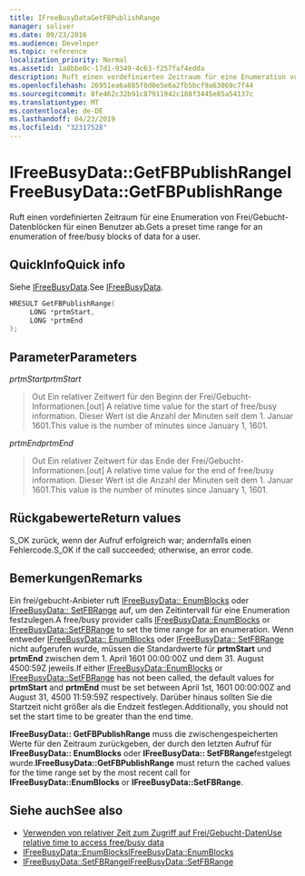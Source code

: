 ```yaml
---
title: IFreeBusyDataGetFBPublishRange
manager: soliver
ms.date: 09/23/2016
ms.audience: Developer
ms.topic: reference
localization_priority: Normal
ms.assetid: 1a8bbe0c-17d1-9349-4c63-f257faf4edda
description: Ruft einen vordefinierten Zeitraum für eine Enumeration von Frei/Gebucht-Datenblöcken für einen Benutzer ab.
ms.openlocfilehash: 26951ea6a885f8d0e5e6a2fb5bcf9a63069c7f44
ms.sourcegitcommit: 8fe462c32b91c87911942c188f3445e85a54137c
ms.translationtype: MT
ms.contentlocale: de-DE
ms.lasthandoff: 04/23/2019
ms.locfileid: "32317528"
---
```

# <a name="ifreebusydatagetfbpublishrange"></a><span data-ttu-id="dde36-103">IFreeBusyData::GetFBPublishRange</span><span class="sxs-lookup"><span data-stu-id="dde36-103">IFreeBusyData::GetFBPublishRange</span></span>

<span data-ttu-id="dde36-104">Ruft einen vordefinierten Zeitraum für eine Enumeration von Frei/Gebucht-Datenblöcken für einen Benutzer ab.</span><span class="sxs-lookup"><span data-stu-id="dde36-104">Gets a preset time range for an enumeration of free/busy blocks of data for a user.</span></span>
  
## <a name="quick-info"></a><span data-ttu-id="dde36-105">QuickInfo</span><span class="sxs-lookup"><span data-stu-id="dde36-105">Quick info</span></span>

<span data-ttu-id="dde36-106">Siehe [IFreeBusyData](ifreebusydata.md).</span><span class="sxs-lookup"><span data-stu-id="dde36-106">See [IFreeBusyData](ifreebusydata.md).</span></span>
  
```cpp
HRESULT GetFBPublishRange( 
     LONG *prtmStart,  
     LONG *prtmEnd 
);

```

## <a name="parameters"></a><span data-ttu-id="dde36-107">Parameter</span><span class="sxs-lookup"><span data-stu-id="dde36-107">Parameters</span></span>

<span data-ttu-id="dde36-108">_prtmStart_</span><span class="sxs-lookup"><span data-stu-id="dde36-108">_prtmStart_</span></span>
  
> <span data-ttu-id="dde36-109">Out Ein relativer Zeitwert für den Beginn der Frei/Gebucht-Informationen.</span><span class="sxs-lookup"><span data-stu-id="dde36-109">[out] A relative time value for the start of free/busy information.</span></span> <span data-ttu-id="dde36-110">Dieser Wert ist die Anzahl der Minuten seit dem 1. Januar 1601.</span><span class="sxs-lookup"><span data-stu-id="dde36-110">This value is the number of minutes since January 1, 1601.</span></span>
    
<span data-ttu-id="dde36-111">_prtmEnd_</span><span class="sxs-lookup"><span data-stu-id="dde36-111">_prtmEnd_</span></span>
  
> <span data-ttu-id="dde36-112">Out Ein relativer Zeitwert für das Ende der Frei/Gebucht-Informationen.</span><span class="sxs-lookup"><span data-stu-id="dde36-112">[out] A relative time value for the end of free/busy information.</span></span> <span data-ttu-id="dde36-113">Dieser Wert ist die Anzahl der Minuten seit dem 1. Januar 1601.</span><span class="sxs-lookup"><span data-stu-id="dde36-113">This value is the number of minutes since January 1, 1601.</span></span>
    
## <a name="return-values"></a><span data-ttu-id="dde36-114">Rückgabewerte</span><span class="sxs-lookup"><span data-stu-id="dde36-114">Return values</span></span>

<span data-ttu-id="dde36-115">S_OK zurück, wenn der Aufruf erfolgreich war; andernfalls einen Fehlercode.</span><span class="sxs-lookup"><span data-stu-id="dde36-115">S_OK if the call succeeded; otherwise, an error code.</span></span>
  
## <a name="remarks"></a><span data-ttu-id="dde36-116">Bemerkungen</span><span class="sxs-lookup"><span data-stu-id="dde36-116">Remarks</span></span>

<span data-ttu-id="dde36-117">Ein frei/gebucht-Anbieter ruft [IFreeBusyData:: EnumBlocks](ifreebusydata-enumblocks.md) oder [IFreeBusyData:: SetFBRange](ifreebusydata-setfbrange.md) auf, um den Zeitintervall für eine Enumeration festzulegen.</span><span class="sxs-lookup"><span data-stu-id="dde36-117">A free/busy provider calls [IFreeBusyData::EnumBlocks](ifreebusydata-enumblocks.md) or [IFreeBusyData::SetFBRange](ifreebusydata-setfbrange.md) to set the time range for an enumeration.</span></span> <span data-ttu-id="dde36-118">Wenn entweder [IFreeBusyData:: EnumBlocks](ifreebusydata-enumblocks.md) oder [IFreeBusyData:: SetFBRange](ifreebusydata-setfbrange.md) nicht aufgerufen wurde, müssen die Standardwerte für **prtmStart** und **prtmEnd** zwischen dem 1. April 1601 00:00:00Z und dem 31. August 4500:59Z jeweils.</span><span class="sxs-lookup"><span data-stu-id="dde36-118">If either [IFreeBusyData::EnumBlocks](ifreebusydata-enumblocks.md) or [IFreeBusyData::SetFBRange](ifreebusydata-setfbrange.md) has not been called, the default values for **prtmStart** and **prtmEnd** must be set between April 1st, 1601 00:00:00Z and August 31, 4500 11:59:59Z respectively.</span></span> <span data-ttu-id="dde36-119">Darüber hinaus sollten Sie die Startzeit nicht größer als die Endzeit festlegen.</span><span class="sxs-lookup"><span data-stu-id="dde36-119">Additionally, you should not set the start time to be greater than the end time.</span></span> 
  
<span data-ttu-id="dde36-120">**IFreeBusyData:: GetFBPublishRange** muss die zwischengespeicherten Werte für den Zeitraum zurückgeben, der durch den letzten Aufruf für **IFreeBusyData:: EnumBlocks** oder **IFreeBusyData:: SetFBRange**festgelegt wurde.</span><span class="sxs-lookup"><span data-stu-id="dde36-120">**IFreeBusyData::GetFBPublishRange** must return the cached values for the time range set by the most recent call for **IFreeBusyData::EnumBlocks** or **IFreeBusyData::SetFBRange**.</span></span> 
  
## <a name="see-also"></a><span data-ttu-id="dde36-121">Siehe auch</span><span class="sxs-lookup"><span data-stu-id="dde36-121">See also</span></span>

- [<span data-ttu-id="dde36-122">Verwenden von relativer Zeit zum Zugriff auf Frei/Gebucht-Daten</span><span class="sxs-lookup"><span data-stu-id="dde36-122">Use relative time to access free/busy data</span></span>](how-to-use-relative-time-to-access-free-busy-data.md)
- [<span data-ttu-id="dde36-123">IFreeBusyData::EnumBlocks</span><span class="sxs-lookup"><span data-stu-id="dde36-123">IFreeBusyData::EnumBlocks</span></span>](ifreebusydata-enumblocks.md)
- [<span data-ttu-id="dde36-124">IFreeBusyData::SetFBRange</span><span class="sxs-lookup"><span data-stu-id="dde36-124">IFreeBusyData::SetFBRange</span></span>](ifreebusydata-setfbrange.md)

